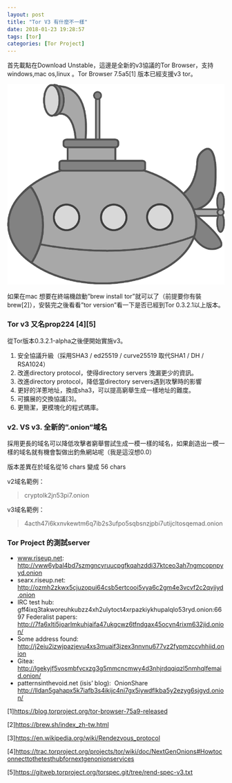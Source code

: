 ```yaml
---
layout: post
title: "Tor V3 有什麼不一樣"
date: 2018-01-23 19:28:57
tags: [tor]
categories: [Tor Project]
---
```


首先載點在Download Unstable，這邊是全新的v3協議的Tor Browser，支持windows,mac os,linux 。Tor Browser 7.5a5[1] 版本已經支援v3 tor。

![](/image/tor15.png)

如果在mac 想要在終端機啟動”brew install tor”就可以了（前提要你有裝brew[2]），安裝完之後看看”tor version”看一下是否已經到Tor 0.3.2.1以上版本。

<!-- more --> 

### Tor v3 又名prop224 [4][5]

從Tor版本0.3.2.1-alpha之後便開始實施v3。

1. 安全協議升級（採用SHA3 / ed25519 / curve25519 取代SHA1 / DH / RSA1024）
2. 改進directory protocol，使得directory servers 洩漏更少的資訊。
3. 改進directory protocol，降低當directory servers遇到攻擊時的影響
4. 更好的洋蔥地址，換成sha3，可以提高窮舉生成一樣地址的難度。
5. 可擴展的交換協議[3]。
6. 更簡潔，更模塊化的程式碼庫。

### v2. VS v3. 全新的”.onion”域名

採用更長的域名可以降低攻擊者窮舉嘗試生成一模一樣的域名，如果創造出一模一樣的域名就有機會製做出釣魚網站呢（我是這沒想0.0）

版本差異在於域名從16 chars 變成 56 chars

v2域名範例：

> cryptolk2jn53pi7.onion


v3域名範例：

> 4acth47i6kxnvkewtm6q7ib2s3ufpo5sqbsnzjpbi7utijcltosqemad.onion

### Tor Project 的測試server

* www.riseup.net: ​http://vww6ybal4bd7szmgncyruucpgfkqahzddi37ktceo3ah7ngmcopnpyyd.onion
* searx.riseup.net: ​http://ozmh2zkwx5cjuzopui64csb5ertcooi5vya6c2gm4e3vcvf2c2qvjiyd.onion
* IRC test hub: gff4ixq3takworeuhkubzz4xh2ulytoct4xrpazkiykhupalqlo53ryd.onion:6697
Federalist papers: ​http://7fa6xlti5joarlmkuhjaifa47ukgcwz6tfndgax45ocyn4rixm632jid.onion/
* Some address found: ​http://j2eiu2izwjpazjevu4xs3muaif3jzex3nnvnu677vz2fypmzccvhhiid.onion
* Gitea: ​http://lgekyjf5vosmbfvcxzg3g5mmcncmwy4d3nhjrdqqiqzl5nmhqlfemaid.onion/
* patternsinthevoid.net (isis’ blog): ​
OnionShare ​http://lldan5gahapx5k7iafb3s4ikijc4ni7gx5iywdflkba5y2ezyg6sjgyd.onion/

[1]https://blog.torproject.org/tor-browser-75a9-released

[2]https://brew.sh/index_zh-tw.html

[3]https://en.wikipedia.org/wiki/Rendezvous_protocol

[4]https://trac.torproject.org/projects/tor/wiki/doc/NextGenOnions#Howtoconnecttothetesthubfornextgenonionservices

[5]https://gitweb.torproject.org/torspec.git/tree/rend-spec-v3.txt


